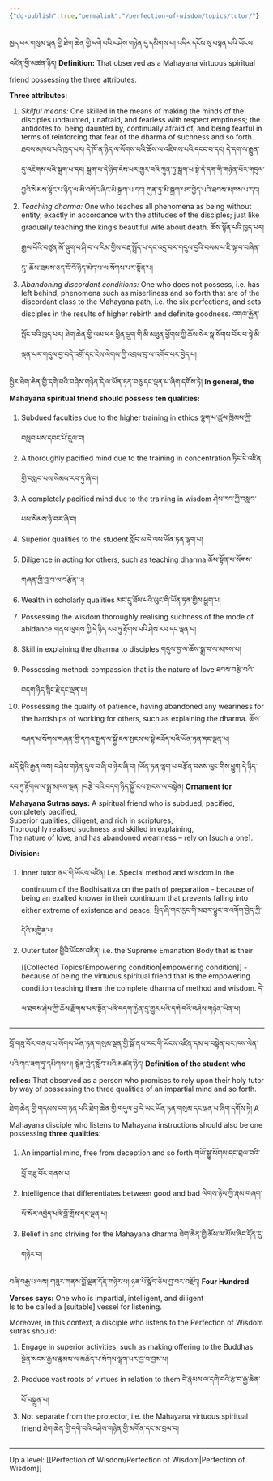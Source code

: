 ```yaml
---
{"dg-publish":true,"permalink":"/perfection-of-wisdom/topics/tutor/"}
---
```


ཁྱད་པར་གསུམ་ལྡན་གྱི་ཐེག་ཆེན་གྱི་དགེ་བའི་བཤེས་གཉེན་དུ་དམིགས་པ། འདིར་དངོས་སུ་བསྟན་པའི་ཡོངས་འཛིན་གྱི་མཚན་ཉིད།
**Definition:** That observed as a Mahayana virtuous spiritual friend possessing the three attributes.

**Three attributes:**
1. *Skilful means:* One skilled in the means of making the minds of the disciples undaunted, unafraid, and fearless with respect emptiness; the antidotes to: being daunted by, continually afraid of, and being fearful in terms of reinforcing that fear of the dharma of suchness and so forth.
   ཐབས་མཁས་པའི་ཁྱད་པར། དེ་ཁོ་ན་ཉིད་ལ་སོགས་པའི་ཆོས་ལ་འཇིགས་པའི་དངང་བ་དང། དེ་དག་ལ་རྒྱུན་དུ་འཇིགས་པའི་སྐྲག་པ་དང། 
   སྐྲག་པ་དེ་ཉིད་ངེས་པར་གྱུར་བའི་ཀུན་ཏུ་སྐྲག་པ་སྟེ་དེ་དག་གི་གཉེན་པོར་གདུལ་བྱའི་སེམས་སྟོང་པ་ཉིད་ལ་མི་འགོང་ཞིང་མི་སྐྲག་པ་དང། 
   ཀུན་ཏུ་མི་སྐྲག་པར་བྱེད་པའི་ཐབས་མཁས་པ་དང། 
3. *Teaching dharma:* One who teaches all phenomena as being without entity, exactly in accordance with the attitudes of the disciples; just like gradually teaching the king’s beautiful wife about death.
   ཆོས་སྟོན་པའི་ཁྱད་པར། རྒྱལ་པོའི་བཙུན་མོ་སྡུག་པ་ཤི་བ་ལ་རིམ་གྱིས་བརྡ་སྤྲོད་པ་དང་འདྲ་བར་གདུལ་བྱའི་བསམ་པ་ཇི་ལྟ་བ་བཞིན་དུ་
   ཆོས་ཐམས་ཅད་ངོ་བོ་ཉིད་མེད་པ་ལ་སོགས་པར་སྟོན་པ།
4. *Abandoning discordant conditions:* One who does not possess, i.e. has left behind, phenomena such as miserliness and so forth that are of the discordant class to the Mahayana path, i.e. the six perfections, and sets disciples in the results of higher rebirth and definite goodness.
   འགལ་རྐྱེན་སྤོང་བའི་ཁྱད་པར། ཐེག་ཆེན་གྱི་ལམ་ཕར་ཕྱིན་དྲུག་གི་མི་མཐུན་ཕྱོགས་ཀྱི་ཆོས་སེར་སྣ་སོགས་བོར་བ་སྟེ་མི་ལྡན་པར་གདུལ་བྱ་བདེ་འགྲོ་དང་ངེས་ལེགས་ཀྱི་འབྲས་བུ་ལ་འགོད་པར་བྱེད་པ།

སྤྱིར་ཐེག་ཆེན་གྱི་དགེ་བའི་བཤེས་གཉེན་དེ་ལ་ཡོན་ཏན་བཅུ་དང་ལྡན་པ་ཞིག་དགོས་ཏེ། 
**In general, the Mahayana spiritual friend should possess ten qualities:** 
1. Subdued faculties due to the higher training in ethics ལྷག་པ་ཚུལ་ཁྲིམས་ཀྱི་བསླབ་པས་དབང་པོ་དུལ་བ།
2. A thoroughly pacified mind due to the training in concentration ཏིང་ངེ་འཛིན་གྱི་བསླབ་པས་སེམས་རབ་ཏུ་ཞི་བ།
3. A completely pacified mind due to the training in wisdom ཤེས་རབ་ཀྱི་བསླབ་པས་སེམས་ཉེ་བར་ཞི་བ།
4. Superior qualities to the student སློབ་མ་དེ་ལས་ཡོན་ཏན་ལྷག་པ།
5. Diligence in acting for others, such as teaching dharma ཆོས་སྟོན་པ་སོགས་གཞན་གྱི་བྱ་བ་ལ་བརྩོན་པ།
6. Wealth in scholarly qualities མང་དུ་ཐོས་པའི་ལུང་གི་ཡོན་ཏན་གྱིས་ཕྱུག་པ།
7. Possessing the wisdom thoroughly realising suchness of the mode of abidance 
   གནས་ལུགས་ཀྱི་དེ་ཉིད་རབ་ཏུ་རྟོགས་པའི་ཤེས་རབ་དང་ལྡན་པ།
8. Skill in explaining the dharma to disciples གདུལ་བྱ་ལ་ཆོས་སྨྲ་བ་ལ་མཁས་པ།
9. Possessing method: compassion that is the nature of love ཐབས་བརྩེ་བའི་བདག་ཉིད་སྙིང་རྗེ་དང་ལྡན་པ།
10. Possessing the quality of patience, having abandoned any weariness for the hardships of working for others, such as explaining the dharma. 
    ཆོས་བཤད་པ་སོགས་གཞན་གྱི་དཀའ་སྤྱད་ལ་སྐྱོ་ངལ་སྤངས་པ་སྟེ་བཟོད་པའི་ཡོན་ཏན་དང་ལྡན་པ།

མདོ་སྡེའི་རྒྱན་ལས། བཤེས་གཉེན་དུལ་བ་ཞི་བ་ཉེར་ཞི་བ། །ཡོན་ཏན་ལྷག་པ་བརྩོན་བཅས་ལུང་གིས་ཕྱུག 
དེ་ཉིད་རབ་ཏུ་རྟོགས་ལ་སྨྲ་མཁས་ལྡན། །བརྩེ་བའི་བདག་ཉིད་སྐྱོ་ངལ་སྤངས་ལ་བསྟེན།
**Ornament for Mahayana Sutras says:**
A spiritual friend who is subdued, pacified, completely pacified,  
Superior qualities, diligent, and rich in scriptures,  
Thoroughly realised suchness and skilled in explaining,  
The nature of love, and has abandoned weariness – rely on [such a one].

**Division:**
1. Inner tutor ནང་གི་ཡོངས་འཛིན།
   i.e. Special method and wisdom in the continuum of the Bodhisattva on the path of preparation - because of being an exalted knower in their continuum that prevents falling into either extreme of existence and peace. སྲིད་ཞི་གང་རུང་གི་མཐར་ལྟུང་བ་འགོག་བྱེད་ཀྱི་དེའི་མཁྱེན་པ།
2. Outer tutor ཕྱིའི་ཡོངས་འཛིན།
   i.e. the Supreme Emanation Body that is their [[Collected Topics/Empowering condition\|empowering condition]] - because of being the virtuous spiritual friend that is the empowering condition teaching them the complete dharma of method and wisdom. དེ་ལ་ཐབས་ཤེས་ཀྱི་ཆོས་རྫོགས་པར་སྟོན་པའི་བདག་རྐྱེན་དུ་གྱུར་པའི་དགེ་བའི་བཤེས་གཉེན་ཡིན་པ།

---
བློ་གཟུ་བོར་གནས་པ་སོགས་ཡོན་ཏན་གསུམ་ལྡན་གྱི་སྒོ་ནས་རང་གི་ཡོངས་འཛིན་དམ་པ་བསྟེན་པར་ཁས་ལེན་པའི་གང་ཟག་ཏུ་དམིགས་པ།
སྟེན་བྱེད་སློབ་མའི་མཚན་ཉིད།
**Definition of the student who relies:** That observed as a person who promises to rely upon their holy tutor by way of possessing the three qualities of an impartial mind and so forth.

ཐེག་ཆེན་གྱི་གདམས་ངག་ཉན་པའི་ཐེག་ཆེན་གྱི་གདུལ་བྱ་དེ་ཡང་ཡོན་ཏན་གསུམ་དང་ལྡན་པ་ཞིག་དགོས་ཏེ།
A Mahayana disciple who listens to Mahayana instructions should also be one possessing **three qualities**:
1. An impartial mind, free from deception and so forth གཡོ་སྒྱུ་སོགས་དང་བྲལ་བའི་བློ་གཟུ་བོར་གནས་པ།
2. Intelligence that differentiates between good and bad ལེགས་ཉེས་ཀྱི་རྣམ་གཞག་སོ་སོར་འབྱེད་པའི་བློ་གྲོས་དང་ལྡན་པ།
3. Belief in and striving for the Mahayana dharma ཐེག་ཆེན་གྱི་ཆོས་ལ་མོས་ཞིང་དོན་དུ་གཉེར་བ།

བཞི་བརྒྱ་པ་ལས། གཟུར་གནས་བློ་ལྡན་དོན་གཉེར་པ། ཉན་པོ་སྣོད་ཅེས་བྱ་བར་བརྗོད།
**Four Hundred Verses says:**
One who is impartial, intelligent, and diligent  
Is to be called a [suitable] vessel for listening.

Moreover, in this context, a disciple who listens to the Perfection of Wisdom sutras should:
1. Engage in superior activities, such as making offering to the Buddhas 
   སྔོན་སངས་རྒྱས་རྣམས་ལ་མཆོད་པ་སོགས་ལྷག་པར་བྱ་བ་བྱས་པ།
2. Produce vast roots of virtues in relation to them དེ་རྣམས་ལ་དགེ་བའི་རྩ་བ་རྒྱ་ཆེན་པོ་བསྐྲུན་པ།
3. Not separate from the protector, i.e. the Mahayana virtuous spiritual friend 
   ཐེག་ཆེན་གྱི་དགེ་བའི་བཤེས་གཉེན་གྱི་མགོན་དང་མ་བྲལ་བ།


---
Up a level: [[Perfection of Wisdom/Perfection of Wisdom\|Perfection of Wisdom]]